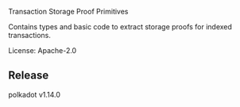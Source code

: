 Transaction Storage Proof Primitives

Contains types and basic code to extract storage proofs for indexed transactions.

License: Apache-2.0


## Release

polkadot v1.14.0
